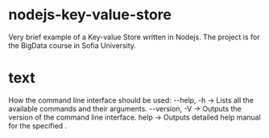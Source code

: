 # nodejs-key-value-store
Very brief example of a Key-value Store written in Nodejs. The project is for the BigData course in Sofia University.

# text
How the command line interface should be used:
--help, -h -> Lists all the available commands and their arguments.
--version, -V -> Outputs the version of the command line interface.
<command> help -> Outputs detailed help manual for the specified <command>.
